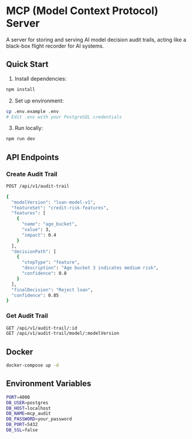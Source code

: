 # MCP (Model Context Protocol) Server

A server for storing and serving AI model decision audit trails, acting like a black-box flight recorder for AI systems.

## Quick Start

1. Install dependencies:
```bash
npm install
```

2. Set up environment:
```bash
cp .env.example .env
# Edit .env with your PostgreSQL credentials
```

3. Run locally:
```bash
npm run dev
```

## API Endpoints

### Create Audit Trail
```bash
POST /api/v1/audit-trail

{
  "modelVersion": "loan-model-v1",
  "featureSet": "credit-risk-features",
  "features": [
    {
      "name": "age_bucket",
      "value": 3,
      "impact": 0.4
    }
  ],
  "decisionPath": [
    {
      "stepType": "feature",
      "description": "Age bucket 3 indicates medium risk",
      "confidence": 0.8
    }
  ],
  "finalDecision": "Reject loan",
  "confidence": 0.85
}
```

### Get Audit Trail
```bash
GET /api/v1/audit-trail/:id
GET /api/v1/audit-trail/model/:modelVersion
```

## Docker

```bash
docker-compose up -d
```

## Environment Variables
```bash
PORT=4000
DB_USER=postgres
DB_HOST=localhost
DB_NAME=mcp_audit
DB_PASSWORD=your_password
DB_PORT=5432
DB_SSL=false
```
